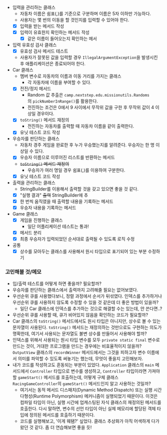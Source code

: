 - 입력을 관리하는 클래스
    - 자동차 이름은 쉼표(,)를 기준으로 구분하며 이름은 5자 이하만 가능하다.
    - 사용자는 몇 번의 이동을 할 것인지를 입력할 수 있어야 한다.
    - [x] 입력을 받는 메서드 작성
    - [x] 입력이 유효한지 확인하는 메서드 작성
      - [x] 같은 이름이 들어오는지 확인하는 메서
- 입력 유효성 검사 클래스
  - [x] 유효성 검사 메서드 테스트
  - 사용자가 잘못된 값을 입력할 경우 `IllegalArgumentException`을 발생시킨 후 애플리케이션은 종료되어야 한다.
- Car 클래스
    - 멤버 변수로 자동차의 이름과 이동 거리를 가지는 클래스
        - 각 자동차에 이름을 부여할 수 있다.
    - [x] 전진/정지 메서드
        - Random 값 추출은 `camp.nextstep.edu.missionutils.Randoms`의 `pickNumberInRange()`를 활용한다.
        - 전진하는 조건은 0에서 9 사이에서 무작위 값을 구한 후 무작위 값이 4 이상일 경우이다.
    - [x] `toString()` 메서드 재정의
        - 전진하는 자동차를 출력할 때 자동차 이름을 같이 출력한다.
    - [x] 유닛 테스트 코드 작성
- 우승자를 판단하는 클래스
    - 자동차 경주 게임을 완료한 후 누가 우승했는지를 알려준다. 우승자는 한 명 이상일 수 있다.
    - [x] 우승자 이름으로 이루어진 리스트를 반환하는 메서드
    - ~~`toString()` 메서드 재정의~~
        - 우승자가 여러 명일 경우 쉼표(,)를 이용하여 구분한다.
    - [x] 유닛 테스트 코드 작성
- 출력을 관리하는 클래스
  - StringBuilder를 이용해서 출력할 것을 갖고 있으면 좋을 것 같다.
  - [x] "실행 결과" ~~출력~~ StringBuilder에 추
  - [x] 한 번씩 움직였을 때 출력할 내용을 기록하는 메서드
  - [x] 우승자 내용을 기록하는 메서드
- Game 클래스
    - [x] 게임을 진행하는 클래스
      - 일단 어플리케이션 테스트는 통과!
    - [x] 메서드 분리
    - [x] 최종 우승자가 입력되었던 순서대로 출력될 수 있도록 로직 수정
- 공통
  - [x] 상수를 모아두는 클래스를 사용해서 원시 타입으로 표기되어 있는 부분 수정하기

### 고민해볼 것/메모
- 입/출력 테스트를 어떻게 하면 좋을까? 필요할까?
- 우승자를 판단하는 클래스에서 출력까지 고려해줄 필요는 없어보였다.
- 우선순위 큐를 사용했다보니, 정렬 과정에서 순서가 뒤섞였다. 인덱스를 추가하거나 우선순위 큐를 사용하지 않도록 수정할 수 있을 것 같은데 더 좋은 방법이 있을까?
  - 일단 Car 클래스에 인덱스를 추가하는 것으로 해결할 수는 있는데, 안 쓴다면..?
- 우선순위 큐를 사용할 때, 큐가 비어있지 않음을 확인하는 코드가 필요할까?
- Car 클래스의 `toString()` 메서드에서도 원시 타입은 아니지만, 상수로 볼 수 있는 문자열이 사용된다. `toString()` 메서드는 재정의하는 것만으로도 구현하는 의도가 명확한데, 여기서 사용되는 문자열도 불변 상수를 만들어서 사용해야 할까?
- 인덱스를 위해서 사용되는 원시 타입 변수를 모두 `private static final` 변수로 만드는 것이, 거대한 프로그램을 만드는 경우에는 비효율적이지 않을까? `OutputView` 클래스의 `recordWinner` 메서드에서는 그것을 피하고자 변수 이름에서 의미를 파악할 수 있도록 써놓기는 했는데, 무엇이 좋을지 고민해보자.
- 내가 코드를 작성하고도 혼동되는 부분이 있었다.
  `Application` 클래스의 `main` 메서드에서 `Controller` 타입으로 변수를 생성하고, `Controller` 타입이라면 가져야할 `gameStart()` 메서드를 호출하는데, 어떻게 구체 클래스 `RacingGameController`의 `gameStart()` 메서드인지 알고 사용하는 것일까?
  - 여기서는 동적 메서드 디스패치(Dynamic Method Dispatch) 또는 실행 시간 다형성(Runtime Polymorphism) 메커니즘이 실행되었기 때문이다. 이것은 컴파일 타임이 아닌, 실행 시간에 업캐스팅된 자식 클래스의 재정의된 메서드를 호출한다.
  다시 말하면, 변수의 선언 타입이 아닌 실제 메모리에 할당된 객체 타입에 정의된 메서드를 호출하기 때문이다.
  - 코드를 실행해보고, '이게 웨됌?' 싶었다. 클래스 추상화가 아직 어색하게 다가왔던 것 같다. 좀 더 연습해보면 좋을 듯!